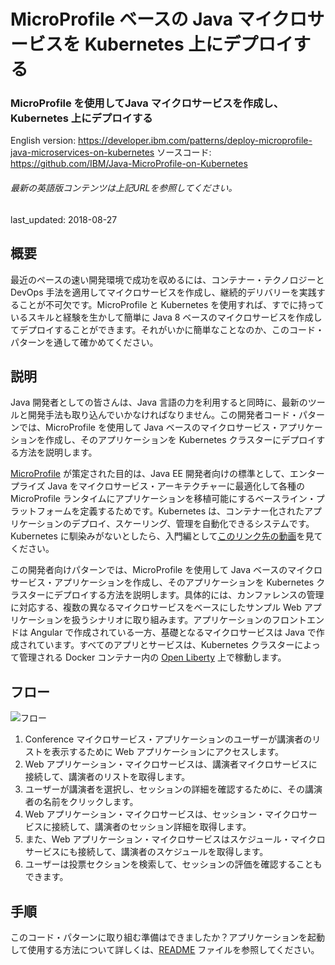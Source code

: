 # MicroProfile ベースの Java マイクロサービスを Kubernetes 上にデプロイする

### MicroProfile を使用してJava マイクロサービスを作成し、Kubernetes 上にデプロイする

English version: https://developer.ibm.com/patterns/deploy-microprofile-java-microservices-on-kubernetes
  ソースコード: https://github.com/IBM/Java-MicroProfile-on-Kubernetes

###### 最新の英語版コンテンツは上記URLを参照してください。
last_updated: 2018-08-27

 ## 概要

最近のペースの速い開発環境で成功を収めるには、コンテナー・テクノロジーと DevOps 手法を適用してマイクロサービスを作成し、継続的デリバリーを実践することが不可欠です。MicroProfile と Kubernetes を使用すれば、すでに持っているスキルと経験を生かして簡単に Java 8 ベースのマイクロサービスを作成してデプロイすることができます。それがいかに簡単なことなのか、このコード・パターンを通して確かめてください。

## 説明

Java 開発者としての皆さんは、Java 言語の力を利用すると同時に、最新のツールと開発手法も取り込んでいかなければなりません。この開発者コード・パターンでは、MicroProfile を使用して Java ベースのマイクロサービス・アプリケーションを作成し、そのアプリケーションを Kubernetes クラスターにデプロイする方法を説明します。

[MicroProfile](https://microprofile.io/) が策定された目的は、Java EE 開発者向けの標準として、エンタープライズ Java をマイクロサービス・アーキテクチャーに最適化して各種の MicroProfile ランタイムにアプリケーションを移植可能にするベースライン・プラットフォームを定義するためです。Kubernetes は、コンテナー化されたアプリケーションのデプロイ、スケーリング、管理を自動化できるシステムです。Kubernetes に馴染みがないとしたら、入門編として[このリンク先の動画](https://developer.ibm.com/tv/introduction-to-kubernetes/)を見てください。

この開発者向けパターンでは、MicroProfile を使用して Java ベースのマイクロサービス・アプリケーションを作成し、そのアプリケーションを Kubernetes クラスターにデプロイする方法を説明します。具体的には、カンファレンスの管理に対応する、複数の異なるマイクロサービスをベースにしたサンプル Web アプリケーションを扱うシナリオに取り組みます。アプリケーションのフロントエンドは Angular で作成されている一方、基礎となるマイクロサービスは Java で作成されています。すべてのアプリとサービスは、Kubernetes クラスターによって管理される Docker コンテナー内の [Open Liberty](https://openliberty.io/) 上で稼動します。

## フロー

![フロー](../../images/architecture-microprofile-on-kube.png)

1.  Conference マイクロサービス・アプリケーションのユーザーが講演者のリストを表示するために Web アプリケーションにアクセスします。
1.  Web アプリケーション・マイクロサービスは、講演者マイクロサービスに接続して、講演者のリストを取得します。
1.  ユーザーが講演者を選択し、セッションの詳細を確認するために、その講演者の名前をクリックします。
1.  Web アプリケーション・マイクロサービスは、セッション・マイクロサービスに接続して、講演者のセッション詳細を取得します。
1.  また、Web アプリケーション・マイクロサービスはスケジュール・マイクロサービスにも接続して、講演者のスケジュールを取得します。
1.  ユーザーは投票セクションを検索して、セッションの評価を確認することもできます。

## 手順

このコード・パターンに取り組む準備はできましたか？アプリケーションを起動して使用する方法について詳しくは、[README](https://github.com/IBM/Java-MicroProfile-on-Kubernetes/blob/master/README.md) ファイルを参照してください。
